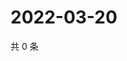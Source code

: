 # 2022-03-20

共 0 条

<!-- BEGIN WEIBO -->
<!-- 最后更新时间 Sun Mar 20 2022 22:00:49 GMT+0800 (China Standard Time) -->

<!-- END WEIBO -->
